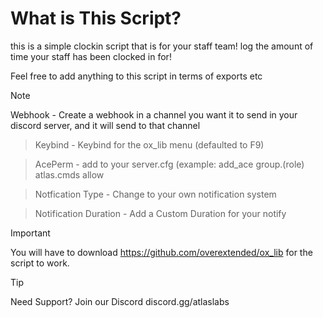 # What is This Script?

this is a simple clockin script that is for your staff team! log the amount of time your staff has been clocked in for!

Feel free to add anything to this script in terms of exports etc

> [!NOTE]
> Webhook - Create a webhook in a channel you want it to send in your discord server, and it will send to that channel

> Keybind - Keybind for the ox_lib menu (defaulted to F9)

> AcePerm - add to your server.cfg (example: add_ace group.(role) atlas.cmds allow

> Notfication Type - Change to your own notification system

> Notification Duration - Add a Custom Duration for your notify

> [!IMPORTANT]
> You will have to download https://github.com/overextended/ox_lib for the script to work.

> [!TIP]
> Need Support? Join our Discord discord.gg/atlaslabs

